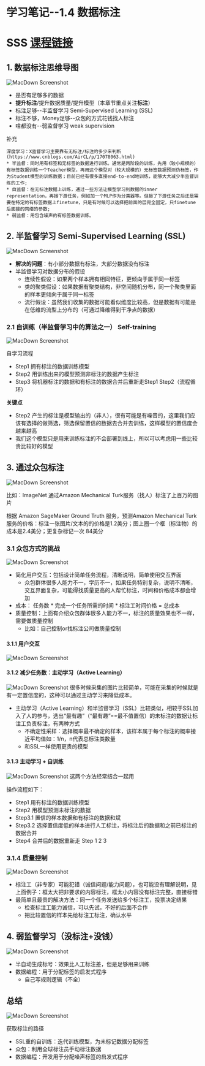 # 学习笔记--1.4 数据标注

# **SSS [**课程链接**](https://www.bilibili.com/video/BV1HL41147aL/?spm_id_from=333.788&vd_source=f20f12f3aeb414c35504dd8ea1cba544)**

## 1. 数据标注思维导图
![MacDown Screenshot](screenshot-20240806-081330.png)

* 是否有足够多的数据
* **提升标注**/提升数据质量/提升模型（本章节重点关注**标注**）
* 标注足够--半监督学习 Semi-Supervised Learning (SSL)
* 标注不够，Money足够--众包的方式花钱找人标注
* 啥都没有--弱监督学习 weak supervision

补充

```
深度学习：X监督学习主要靠有无标注/标注的多少来判断(https://www.cnblogs.com/AirCL/p/17078063.html)
* 半监督：同时用有标签和无标签的数据进行训练。通常是两阶段的训练，先用（较小规模的）有标签数据训练一个Teacher模型，再用这个模型对（较大规模的）无标签数据预测伪标签，作为Student模型的训练数据；目前已经有很多直接end-to-end地训练，能够大大减少半监督训练的工作;
* 自监督：在无标注数据上训练，通过一些方法让模型学习到数据的inner representation，再接下游任务，例如加一个MLP作为分类器等。但接了下游任务之后还是需要在特定的有标签数据上finetune，只是有时候可以选择把前面的层完全固定，只finetune后面接的网络的参数;
* 弱监督：用包含噪声的有标签数据训练。
```


## 2. 半监督学习 Semi-Supervised Learning (SSL)
![MacDown Screenshot](screenshot-20240806-083203.png)

* **解决的问题**：有小部分数据有标注，大部分数据没有标注
* 半监督学习对数据分布的假设
	* 连续性假设：如果两个样本拥有相同特征，更倾向于属于同一标签
	* 类的聚类假设：如果数据有聚类结构，非空间随机分布，同一个聚类里面的样本更倾向于属于同一标签
	* 流行假设：虽然我们收集的数据可能看似维度比较高，但是数据有可能是在低维的流型上分布的（可通过降维得到干净点的数据）


### 2.1 自训练（半监督学习中的算法之一） Self-training
![MacDown Screenshot](screenshot-20240806-084041.png)

自学习流程

* Step1 拥有标注的数据训练模型
* Step2 用训练出来的模型预测非标注的数据产生标注
* Step3 将机器标注的数据和有标注的数据合并后重新走Step1 Step2（流程循环）

**关键点**

* Step2 产生的标注是模型输出的（非人），很有可能是有噪音的，这里我们应该有选择的做筛选，筛选保留置信的数据去合并去训练，这样模型的置信度会越来越高
* 我们这个模型只是用来训练标注的不会部署到线上，所以可以考虑用一些比较贵比较好的模型


## 3. 通过众包标注 
![MacDown Screenshot](screenshot-20240806-092333.png)

比如：ImageNet 通过Amazon Mechanical Turk服务（找人）标注了上百万的图片

根据 Amazon SageMaker Ground Truth 服务，预测Amazon Mechanical Turk服务的价格：标注一张图片/文本的的价格是1.2美分；图上圈一个框（标注物）的成本是2.4美分；更复杂标记一次 84美分


### 3.1 众包方式的挑战
![MacDown Screenshot](screenshot-20240806-092915.png)

* 简化用户交互：包括设计简单任务流程，清晰说明，简单使用交互界面
	* 众包群体很多人能力不一，学历不一，如果任务特别复杂，说明不清晰，交互界面复杂，可能得找质量更高的人帮忙标注，时间和价格成本都会增加
* 成本： 任务数 * 完成一个任务所需的时间 * 标注工时间价格 = 总成本
* 质量控制：上面有介绍众包群体很多人能力不一，标注的质量效果也不一样，需要做质量控制
	* 比如：自己控制or找标注公司做质量控制


#### 3.1.1 用户交互
![MacDown Screenshot](screenshot-20240806-093858.png)


#### 3.1.2 减少任务数：主动学习（Active Learning）
![MacDown Screenshot](screenshot-20240806-093931.png)
很多时候采集的图片比较简单，可能在采集的时候就是有一定置信度的，这种可以通过主动学习来降低成本。

* 主动学习（Active Learning）和半监督学习（SSL）比较类似，相较于SSL加入了人的参与，选出“最有趣”（“最有趣”==最不值置信）的未标注的数据让标注工负责标注，有两种方式
	* 不确定性采样：选择概率最不确定的样本，该样本属于每个标注的概率接近平均值如：1/n，n代表总标注类数量
	* 和SSL一样使用更贵的模型


#### 3.1.3 主动学习 + 自训练
![MacDown Screenshot](screenshot-20240806-095712.png)
这两个方法经常结合一起用

操作流程如下：

* Step1 用有标注的数据训练模型
* Step2 用模型预测未标注的数据
* Step3.1 置信的样本数据和有标注的数据和斌
* Step3.2 选择置信度低的样本进行人工标注，将标注后的数据和之前已标注的数据合并
* Step4 合并后的数据重新走 Step 1 2 3 

### 3.1.4 质量控制
![MacDown Screenshot](screenshot-20240806-112514.png)

* 标注工（非专家）可能犯错（诚信问题/能力问题），也可能没有理解说明，见上面例子：框太大把非要求的内容标注，框太小内容没有标注完整，直接标错
* 最简单且最贵的解决方法：同一个任务发送给多个标注工，投票决定结果
	* 检查标注工能力诚信，可以先试，不好的后面不合作
	* 把比较置信的样本先给标注工标注，确认水平

## 4. 弱监督学习（没标注+没钱）
![MacDown Screenshot](screenshot-20240806-113148.png)

* 半自动生成标号：效果比人工标注差，但是足够用来训练
* 数据编程：用于分配标签的启发式程序
	* 自己写规则逻辑（不全） 

## 总结
![MacDown Screenshot](screenshot-20240806-114038.png)

获取标注的路径

* SSL重的自训练：迭代训练模型，为未标记数据分配标签
* 众包：利用全球标注员手动标注数据
* 数据编程：开发用于分配噪声标签的启发式程序